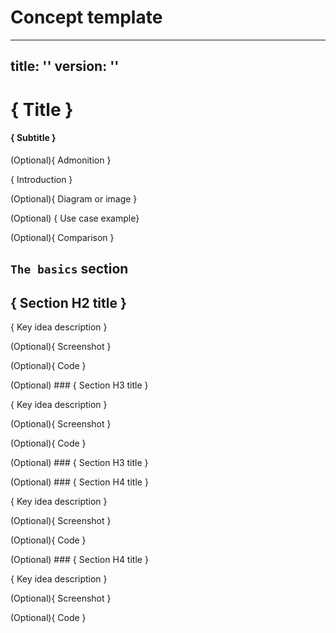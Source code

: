 # Concept template

<!-- 🚨 Important: Remove all Markdown comments before publishing the topic. -->

<!--
Element reference table

| #   | Element                | Format                 | Required   | Depends on         |
|:----|:-----------------------|:-----------------------|:-----------|:-------------------|
| 1   | Title                  | H1                     | Yes        | -                  |
| 2   | Subtitle               | H4                     | Yes        | Title              |
| 3   | Admonition             | Information admonition | No         | -                  |
| 4   | Introduction           | Paragraph              | Yes        | -                  |
| 5   | Diagram or image       | Mermaid/image          | No         | Introduction       |
| 6   | Use case example       | Paragraph, list        | No         | Introduction       |
| 7   | Comparison             | Paragraph, list, table | No         | Introduction       |
| 8   | `The basics` heading   | H2                     | Yes        | -                  |
| 9   | `The basics` list      | Unordered list         | Yes        | `The basics` H2    |
| 10  | H2 section title       | H2                     | Yes        | -                  |
| 11  | H2 section content     | Paragraph, others      | Yes        | H2 section title   |
| 12  | H3 section title       | H3                     | No         | H2 section         |
| 13  | H3 section content     | Paragraph, others      | No         | H3 section title   |
| 14  | H4 section title       | H4                     | No         | H3 section         |
| 15  | H4 section content     | Paragraph, others      | No         | H4 section title   |
| 16  | H5-H6 section          | -                      | Forbidden  | -                  |
| 17  | Further reading        | -                      | Forbidden  | -                  |

-->

<!-- Fill out the front matter with the topic information -->

---
title: ''
version: ''
---

# { Title }

<!--
Guidelines:

- Concept titles should be descriptive and concise (no more than 60 characters), indicating the main idea of the concept.
- Use cue words such as `Guide to`, `About`, `Understand`, `FAQ`, or `Introduction to`. Do not use active verbs like `Learn` or `How to`.
- For verbs, use the base form over the gerund form. For example, use `Understand` instead of `Understanding`.
- Start with `About` to signal background reading. Avoid gerunds that look like procedures.
- Use the `FAQ:` prefix for question compilations. Don't phrase FAQs as tasks.
- When none of the cue words fit, choose a concise noun phrase.

> ⚙️ **Examples:**
>
> - `Guide to RLN rate limiting`
> - `Understand Codex API limits`
> - `About Waku GossipSub relay`
> - `FAQ: Codex billing and usage`

> ℹ️ **Note:**
> 
> For more information and examples, check out the [concept title](../../docs-standards/10-structure-the-content/concept-help-me-to-understand.md#title) standards.
-->

#### { Subtitle }

<!--
Guidelines:

- Single sentence with no links, list items, or formatting. Ends with a period.
- Use H4 format. Stay under 120 characters / 20 words.
- Use imperative verbs to describe the topic's purpose or benefit: *Learn*, *Explore*, *Understand*, *Discover*, and so on.
- Adds new value beyond the title. It should not repeat the title or be a rephrased version of it.

> ⚙️ **Example:**
>
>- *Understand Waku’s peer-to-peer protocol for private, censorship-resistant messaging.*
>- *Learn how Codex provides real-time blockchain data through a single API.*

> ℹ️ **Note:**
>
> For more information, check out the [concept subtitle](../../docs-standards/10-structure-the-content/01-document-types/concept.md#subtitle) standards.
-->

(Optional){ Admonition }

<!--
This information-type admonition is exclusively to alert readers about who can use this feature and shouldn't be used for any other information. For example, a feature is only available to specific application role or using a specific tool or interface.

> ⚙️ **Example:**
>
> *This feature is available to users with the **Admin** role in the application.*

> ℹ️ **Note:**
>
> For more information, check out [Admonitions](../../docs-standards/20-style-the-content/12-admonitions.md)
-->

{ Introduction }

<!--
Guidelines:

- Start with one or two lead sentences in a single paragraph that explains the concept, its purpose, and its relevance. This lead should be concise and engaging, ideally no more than 50 words.
- After the lead, explain the concept's main points using one paragraph per idea.
- If necessary, provide context or background information to help readers understand the concept.
- Link to related topics or headers in the same document to support the reader's gathering of information.

> ℹ️ **Note:**
>
> For examples, check out [concept introduction](../../docs-standards/10-structure-the-content/concept-help-me-to-understand.md#introduction) standards and [concept example](./concept-example.md).
-->

(Optional){ Diagram or image }

<!--
- Use one diagram or image per concept. If you need two, the concept needs splitting or the second visual belongs to alater H2 section.
- To show an architecture, flow, or process, use a Mermaid diagram.
- For UI or CLI outputs, when the interface itself is the concept, use a screenshot or image.
- For simple relationships, use a Mermaid diagram. Even two boxes and an arrow is clearer than prose.

> ℹ️ **Note:**
>
> For more information, check out the [diagrams](../../30-work-with-media/03-diagrams.md#mermaid-diagrams) and [screenshots](../../30-work-with-media/02-screenshots.md) information.
-->

(Optional) { Use case example}

<!--
Provide a concrete, real-world scenario for the product feature. It answers the reader's silent question, "How can I use this feature in my work?" Use a bullet list format to present multiple use cases clearly.

> ⚙️ **Example:**
>
> *For example, you can configure custom environment variables so they are set every time you open a codespace, and you can ensure that temporary files are retained when the codespace stops.*
-->

(Optional){ Comparison }

<!--
Guidelines:

- Use a list for simple comparisons or a table for more complex ones.
- Focus on key decision factors, such as performance, complexity, cost, prerequisites, and limitations.
- Use direct language in short sentences so different options are easy to scan.
- Highlight trade‑offs clearly. For example, "Option A is faster but less secure" or "Option B adds encryption overhead".
- Provide real-world guidance. For example, "Choose A if you need X, choose B if you care about Y".

> ⚙️ **Example:**
>
> | Feature             | Relay                                         | RLN Relay                                         |
> |:--------------------|:----------------------------------------------|:--------------------------------------------------|
> | Spam protection     | None – all peers can flood messages           | Enforces per-peer rate limits, economic penalties |
> | Privacy impact      | Neutral – standard Pub/Sub propagation        | Neutral – preserves Relay’s anonymity properties  |
> | Resource guarantees | Relies on network-level quotas, no enforcement| Stronger resilience due to rate limiting          |

> ℹ️ **Note:**
>
> For more information, check out the [comparison section](../../docs-standards/10-structure-the-content/concept-help-me-to-understand.md#comparison) in the docs standards.
-->

## `The basics` section

<!--
Guidelines:

- Use `The basics` H2 heading for this section.
- Write a single unordered list with three bullet points that summarize the concept.
- Order the points from most important to least important.
- Aim for one sentence per bullet point, maximum two very short ones.

> ⚙️ **Example:**
>
>- *Codespaces are fully managed, cloud-based development environments you can spin up in seconds.*
>- *They run in containers that match your repository’s configuration, so every contributor gets the same setup.*  
>- *You connect from your browser, VS Code, or the JetBrains Gateway. No local installation required.*

> ℹ️ **Note:**
>
> For more information, check out the [`The basics` section](../../docs-standards/10-structure-the-content/concept-help-me-to-understand.md#the-basics-section) in the docs standards.
-->

## { Section H2 title }

<!--
Headings guidelines:

- One heading = one concept. Don't mix two ideas under the same heading.
- Arrange H2 sections from general to specific, or from most important to least important.
- Start with a paragraph before you add lists or tables.
- When possible, limit the document depth to H3.
- Stop at H4. Deeper levels (H5, H6) are forbidden.
- If you add an H3, at least one sibling H3 must follow or the split is unnecessary.

> ℹ️ **Note:**
>
> For more information, check out the [Using headings to organize content](../../docs-standards/10-structure-the-content/concept-help-me-to-understand.md#using-headings-to-organize-content) in the docs standards.
-->

{ Key idea description }

(Optional){ Screenshot }

<!--
> ℹ️ **Note:**
>
> For more information, check out [Screenshots](../../docs-standards/30-work-with-media/02-screenshots.md)
-->

(Optional){ Code }

<!--
> ℹ️ **Note:**
>
> For more information, check out [Code](../../docs-standards/20-style-the-content/13-code.md)
-->

(Optional) ### { Section H3 title }

<!-- **First H3**
H3 is used to break down the main H2 section into smaller, more manageable parts. Use it to provide additional details or sub-sections that are relevant to the main section.
-->

{ Key idea description }

(Optional){ Screenshot }

(Optional){ Code }

(Optional) ### { Section H3 title }

<!-- **Second H3**
If you add an H3, at least one sibling H3 must follow or the split is unnecessary.
-->

(Optional) ### { Section H4 title }

{ Key idea description }

(Optional){ Screenshot }

(Optional){ Code }

(Optional) ### { Section H4 title }

<!--
Stop at H4. Deeper levels (H5, H6) are forbidden.
-->

{ Key idea description }

(Optional){ Screenshot }

(Optional){ Code }
